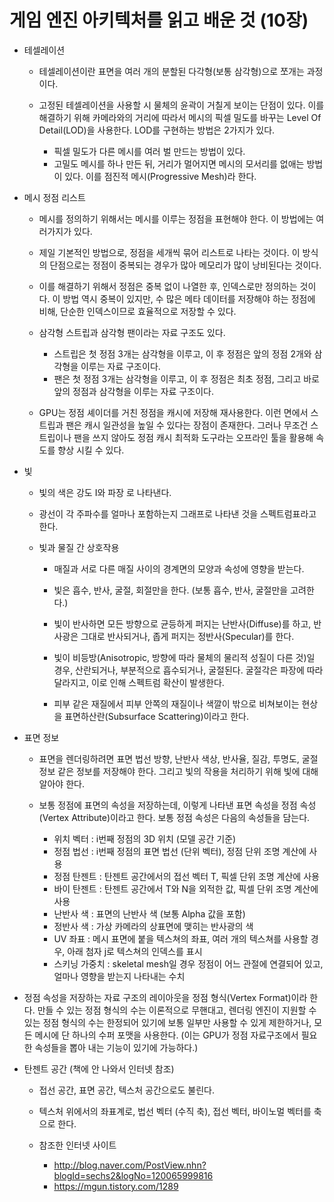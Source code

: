 # 게임 엔진 아키텍처를 읽고 배운 것 (10장)

- 테셀레이션  
  - 테셀레이션이란 표면을 여러 개의 분할된 다각형(보통 삼각형)으로 쪼개는 과정이다.

  - 고정된 테셀레이션을 사용할 시 물체의 윤곽이 거칠게 보이는 단점이 있다. 이를 해결하기 위해 카메라와의 거리에 따라서 메시의 픽셀 밀도를 바꾸는 Level Of Detail(LOD)을 사용한다. LOD를 구현하는 방법은 2가지가 있다.
    - 픽셀 밀도가 다른 메시를 여러 벌 만드는 방법이 있다.
    - 고밀도 메시를 하나 만든 뒤, 거리가 멀어지면 메시의 모서리를 없애는 방법이 있다. 이를 점진적 메시(Progressive Mesh)라 한다.

- 메시 정점 리스트  
  - 메시를 정의하기 위해서는 메시를 이루는 정점을 표현해야 한다. 이 방법에는 여러가지가 있다.

  - 제일 기본적인 방법으로, 정점을 세개씩 묶어 리스트로 나타는 것이다. 이 방식의 단점으로는 정점이 중복되는 경우가 많아 메모리가 많이 낭비된다는 것이다.

  - 이를 해결하기 위해서 정점은 중복 없이 나열한 후, 인덱스로만 정의하는 것이다. 이 방법 역시 중복이 있지만, 수 많은 메타 데이터를 저장해야 하는 정점에 비해, 단순한 인덱스이므로 효율적으로 저장할 수 있다.

  - 삼각형 스트립과 삼각형 팬이라는 자료 구조도 있다.
    - 스트립은 첫 정점 3개는 삼각형을 이루고, 이 후 정점은 앞의 정점 2개와 삼각형을 이루는 자료 구조이다.
    - 팬은 첫 정점 3개는 삼각형을 이루고, 이 후 정점은 최초 정점, 그리고 바로 앞의 정점과 삼각형을 이루는 자료 구조이다.

  - GPU는 정점 셰이더를 거친 정점을 캐시에 저장해 재사용한다. 이런 면에서 스트립과 팬은 캐시 일관성을 높일 수 있다는 장점이 존재한다. 그러나 무조건 스트립이나 팬을 쓰지 않아도 정점 캐시 최적화 도구라는 오프라인 툴을 활용해 속도를 향상 시킬 수 있다.
  
- 빛
  - 빛의 색은 강도 I와 파장 로 나타낸다.

  - 광선이 각 주파수를 얼마나 포함하는지 그래프로 나타낸 것을 스펙트럼표라고 한다.
  
  - 빛과 물질 간 상호작용
    - 매질과 서로 다른 매질 사이의 경계면의 모양과 속성에 영향을 받는다.

    - 빛은 흡수, 반사, 굴절, 회절만을 한다. (보통 흡수, 반사, 굴절만을 고려한다.)

    - 빛이 반사하면 모든 방향으로 균등하게 퍼지는 난반사(Diffuse)를 하고, 반사광은 그대로 반사되거나, 좁게 퍼지는 정반사(Specular)를 한다.

    - 빛이 비등방(Anisotropic, 방향에 따라 물체의 물리적 성질이 다른 것)일 경우, 산란되거나, 부분적으로 흡수되거나, 굴절된다. 굴절각은 파장에 따라 달라지고, 이로 인해 스펙트럼 확산이 발생한다.

    - 피부 같은 재질에서 피부 안쪽의 재질이나 색깔이 밖으로 비쳐보이는 현상을 표면하산란(Subsurface Scattering)이라고 한다.

- 표면 정보  
  - 표면을 렌더링하려면 표면 법선 방향, 난반사 색상, 반사율, 질감, 투명도, 굴절 정보 같은 정보를 저장해야 한다. 그리고 빛의 작용을 처리하기 위해 빛에 대해 알아야 한다.

  - 보통 정점에 표면의 속성을 저장하는데, 이렇게 나타낸 표면 속성을 정점 속성(Vertex Attribute)이라고 한다. 보통 정점 속성은 다음의 속성들을 담는다.
    - 위치 벡터 : i번째 정점의 3D 위치 (모델 공간 기준)
    - 정점 법선 : i번째 정점의 표면 법선 (단위 벡터), 정점 단위 조명 계산에 사용
    - 정점 탄젠트 : 탄젠트 공간에서의 접선 벡터 T, 픽셀 단위 조명 계산에 사용
    - 바이 탄젠트 : 탄젠트 공간에서 T와 N을 외적한 값, 픽셀 단위 조명 계산에 사용
    - 난반사 색 : 표면의 난반사 색 (보통 Alpha 값을 포함)
    - 정반사 색 : 가상 카메라의 상표면에 맺히는 반사광의 색
    - UV 좌표 : 메시 표면에 붙을 텍스쳐의 좌표, 여러 개의 텍스쳐를 사용할 경우, 아래 첨자 j로 텍스쳐의 인덱스를 표시
    - 스키닝 가중치 : skeletal mesh일 경우 정점이 어느 관절에 연결되어 있고, 얼마나 영향을 받는지 나타내는 수치

- 정점 속성을 저장하는 자료 구조의 레이아웃을 정점 형식(Vertex Format)이라 한다. 만들 수 있는 정점 형식의 수는 이론적으로 무핸대고, 렌더링 엔진이 지원할 수 있는 정점 형식의 수는 한정되어 있기에 보통 일부만 사용할 수 있게 제한하거나, 모든 메시에 단 하나의 수퍼 포맷을 사용한다. (이는 GPU가 정점 자료구조에서 필요한 속성들을 뽑아 내는 기능이 있기에 가능하다.)

- 탄젠트 공간 (책에 안 나와서 인터넷 참조)

  - 접선 공간, 표면 공간, 텍스처 공간으로도 불린다.
  - 텍스처 위에서의 좌표계로, 법선 벡터 (수직 축), 접선 벡터, 바이노멀 벡터를 축으로 한다.

  - 참조한 인터넷 사이트
    - <http://blog.naver.com/PostView.nhn?blogId=sechs2&logNo=120065999816>
    - <https://mgun.tistory.com/1289>
